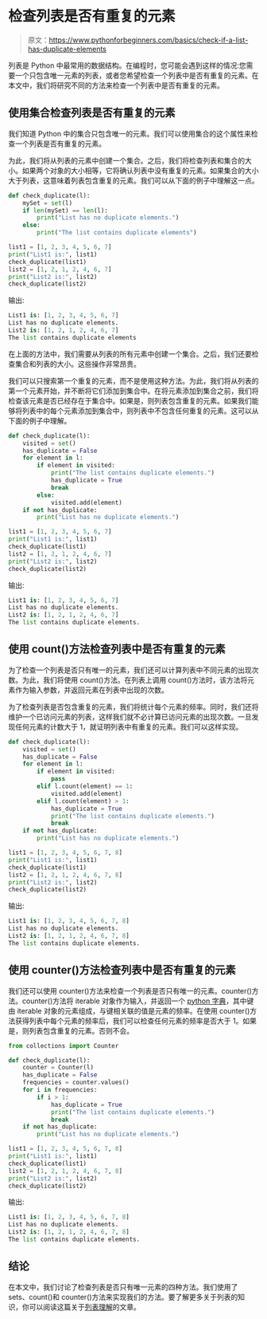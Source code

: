 # 检查列表是否有重复的元素

> 原文：<https://www.pythonforbeginners.com/basics/check-if-a-list-has-duplicate-elements>

列表是 Python 中最常用的数据结构。在编程时，您可能会遇到这样的情况:您需要一个只包含唯一元素的列表，或者您希望检查一个列表中是否有重复的元素。在本文中，我们将研究不同的方法来检查一个列表中是否有重复的元素。

## 使用集合检查列表是否有重复的元素

我们知道 Python 中的集合只包含唯一的元素。我们可以使用集合的这个属性来检查一个列表是否有重复的元素。

为此，我们将从列表的元素中创建一个集合。之后，我们将检查列表和集合的大小。如果两个对象的大小相等，它将确认列表中没有重复的元素。如果集合的大小大于列表，这意味着列表包含重复的元素。我们可以从下面的例子中理解这一点。

```py
def check_duplicate(l):
    mySet = set(l)
    if len(mySet) == len(l):
        print("List has no duplicate elements.")
    else:
        print("The list contains duplicate elements")

list1 = [1, 2, 3, 4, 5, 6, 7]
print("List1 is:", list1)
check_duplicate(list1)
list2 = [1, 2, 1, 2, 4, 6, 7]
print("List2 is:", list2)
check_duplicate(list2) 
```

输出:

```py
List1 is: [1, 2, 3, 4, 5, 6, 7]
List has no duplicate elements.
List2 is: [1, 2, 1, 2, 4, 6, 7]
The list contains duplicate elements
```

在上面的方法中，我们需要从列表的所有元素中创建一个集合。之后，我们还要检查集合和列表的大小。这些操作非常昂贵。

我们可以只搜索第一个重复的元素，而不是使用这种方法。为此，我们将从列表的第一个元素开始，并不断将它们添加到集合中。在将元素添加到集合之前，我们将检查该元素是否已经存在于集合中。如果是，则列表包含重复的元素。如果我们能够将列表中的每个元素添加到集合中，则列表中不包含任何重复的元素。这可以从下面的例子中理解。

```py
def check_duplicate(l):
    visited = set()
    has_duplicate = False
    for element in l:
        if element in visited:
            print("The list contains duplicate elements.")
            has_duplicate = True
            break
        else:
            visited.add(element)
    if not has_duplicate:
        print("List has no duplicate elements.")

list1 = [1, 2, 3, 4, 5, 6, 7]
print("List1 is:", list1)
check_duplicate(list1)
list2 = [1, 2, 1, 2, 4, 6, 7]
print("List2 is:", list2)
check_duplicate(list2) 
```

输出:

```py
List1 is: [1, 2, 3, 4, 5, 6, 7]
List has no duplicate elements.
List2 is: [1, 2, 1, 2, 4, 6, 7]
The list contains duplicate elements.
```

## 使用 count()方法检查列表中是否有重复的元素

为了检查一个列表是否只有唯一的元素，我们还可以计算列表中不同元素的出现次数。为此，我们将使用 count()方法。在列表上调用 count()方法时，该方法将元素作为输入参数，并返回元素在列表中出现的次数。

为了检查列表是否包含重复的元素，我们将统计每个元素的频率。同时，我们还将维护一个已访问元素的列表，这样我们就不必计算已访问元素的出现次数。一旦发现任何元素的计数大于 1，就证明列表中有重复的元素。我们可以这样实现。

```py
def check_duplicate(l):
    visited = set()
    has_duplicate = False
    for element in l:
        if element in visited:
            pass
        elif l.count(element) == 1:
            visited.add(element)
        elif l.count(element) > 1:
            has_duplicate = True
            print("The list contains duplicate elements.")
            break
    if not has_duplicate:
        print("List has no duplicate elements.")

list1 = [1, 2, 3, 4, 5, 6, 7, 8]
print("List1 is:", list1)
check_duplicate(list1)
list2 = [1, 2, 1, 2, 4, 6, 7, 8]
print("List2 is:", list2)
check_duplicate(list2)
```

输出:

```py
List1 is: [1, 2, 3, 4, 5, 6, 7, 8]
List has no duplicate elements.
List2 is: [1, 2, 1, 2, 4, 6, 7, 8]
The list contains duplicate elements.
```

## 使用 counter()方法检查列表中是否有重复的元素

我们还可以使用 counter()方法来检查一个列表是否只有唯一的元素。counter()方法。counter()方法将 iterable 对象作为输入，并返回一个 [python 字典](https://www.pythonforbeginners.com/dictionary/how-to-use-dictionaries-in-python/)，其中键由 iterable 对象的元素组成，与键相关联的值是元素的频率。在使用 counter()方法获得列表中每个元素的频率后，我们可以检查任何元素的频率是否大于 1。如果是，则列表包含重复的元素。否则不会。

```py
from collections import Counter

def check_duplicate(l):
    counter = Counter(l)
    has_duplicate = False
    frequencies = counter.values()
    for i in frequencies:
        if i > 1:
            has_duplicate = True
            print("The list contains duplicate elements.")
            break
    if not has_duplicate:
        print("List has no duplicate elements.")

list1 = [1, 2, 3, 4, 5, 6, 7, 8]
print("List1 is:", list1)
check_duplicate(list1)
list2 = [1, 2, 1, 2, 4, 6, 7, 8]
print("List2 is:", list2)
check_duplicate(list2) 
```

输出:

```py
List1 is: [1, 2, 3, 4, 5, 6, 7, 8]
List has no duplicate elements.
List2 is: [1, 2, 1, 2, 4, 6, 7, 8]
The list contains duplicate elements.
```

## 结论

在本文中，我们讨论了检查列表是否只有唯一元素的四种方法。我们使用了 sets、count()和 counter()方法来实现我们的方法。要了解更多关于列表的知识，你可以阅读这篇关于[列表理解](https://www.pythonforbeginners.com/basics/list-comprehensions-in-python)的文章。